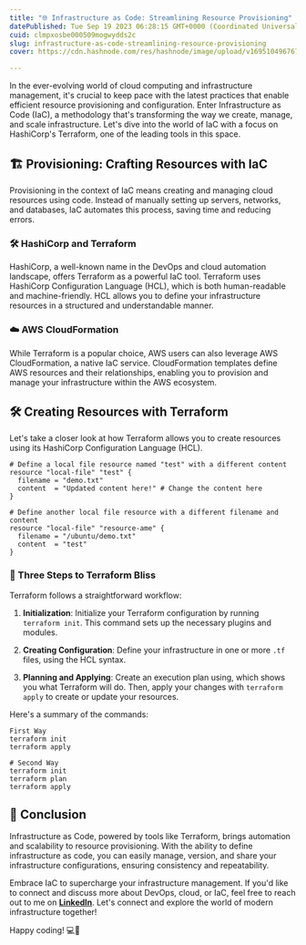 ```yaml
---
title: "🌐 Infrastructure as Code: Streamlining Resource Provisioning"
datePublished: Tue Sep 19 2023 06:28:15 GMT+0000 (Coordinated Universal Time)
cuid: clmpxosbe000509mogwydds2c
slug: infrastructure-as-code-streamlining-resource-provisioning
cover: https://cdn.hashnode.com/res/hashnode/image/upload/v1695104967678/557571ef-b755-40cf-a1f5-8c3ed464559a.png

---
```


In the ever-evolving world of cloud computing and infrastructure management, it's crucial to keep pace with the latest practices that enable efficient resource provisioning and configuration. Enter Infrastructure as Code (IaC), a methodology that's transforming the way we create, manage, and scale infrastructure. Let's dive into the world of IaC with a focus on HashiCorp's Terraform, one of the leading tools in this space.

## **🏗️ Provisioning: Crafting Resources with IaC**

Provisioning in the context of IaC means creating and managing cloud resources using code. Instead of manually setting up servers, networks, and databases, IaC automates this process, saving time and reducing errors.

### **🛠️ HashiCorp and Terraform**

HashiCorp, a well-known name in the DevOps and cloud automation landscape, offers Terraform as a powerful IaC tool. Terraform uses HashiCorp Configuration Language (HCL), which is both human-readable and machine-friendly. HCL allows you to define your infrastructure resources in a structured and understandable manner.

### **☁️ AWS CloudFormation**

While Terraform is a popular choice, AWS users can also leverage AWS CloudFormation, a native IaC service. CloudFormation templates define AWS resources and their relationships, enabling you to provision and manage your infrastructure within the AWS ecosystem.

## **🛠️ Creating Resources with Terraform**

Let's take a closer look at how Terraform allows you to create resources using its HashiCorp Configuration Language (HCL).

```plaintext
# Define a local file resource named "test" with a different content
resource "local-file" "test" {
  filename = "demo.txt"
  content  = "Updated content here!" # Change the content here
}

# Define another local file resource with a different filename and content
resource "local-file" "resource-ame" {
  filename = "/ubuntu/demo.txt"
  content  = "test"
}
```

### **🔄 Three Steps to Terraform Bliss**

Terraform follows a straightforward workflow:

1. **Initialization**: Initialize your Terraform configuration by running `terraform init`. This command sets up the necessary plugins and modules.
    
2. **Creating Configuration**: Define your infrastructure in one or more `.tf` files, using the HCL syntax.
    
3. **Planning and Applying**: Create an execution plan using, which shows you what Terraform will do. Then, apply your changes with `terraform apply` to create or update your resources.
    

Here's a summary of the commands:

```plaintext
First Way
terraform init
terraform apply

# Second Way
terraform init
terraform plan
terraform apply
```

## **🚀 Conclusion**

Infrastructure as Code, powered by tools like Terraform, brings automation and scalability to resource provisioning. With the ability to define infrastructure as code, you can easily manage, version, and share your infrastructure configurations, ensuring consistency and repeatability.

Embrace IaC to supercharge your infrastructure management. If you'd like to connect and discuss more about DevOps, cloud, or IaC, feel free to reach out to me on [**LinkedIn**](https://www.linkedin.com/in/muhammadzubair220/). Let's connect and explore the world of modern infrastructure together!

Happy coding! 💻🚀